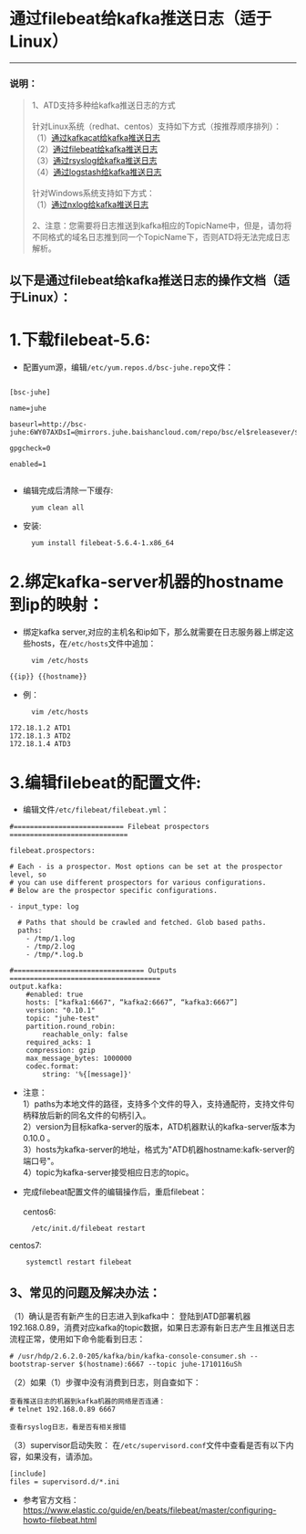 ﻿# 通过filebeat给kafka推送日志（适于Linux）

---
### 说明：
>  1、ATD支持多种给kafka推送日志的方式<br/>
> <br/>
> 针对Linux系统（redhat、centos）支持如下方式（按推荐顺序排列）：<br/>
> （1）[通过kafkacat给kafka推送日志][1]<br/>
> （2）[通过filebeat给kafka推送日志][2]<br/>
> （3）[通过rsyslog给kafka推送日志][3]<br/>
> （4）[通过logstash给kafka推送日志][4]<br/>
> <br/>
> 针对Windows系统支持如下方式：<br/>
> （1）[通过nxlog给kafka推送日志][5]<br/>
> <br/>
> 2、注意：您需要将日志推送到kafka相应的TopicName中，但是，请勿将不同格式的域名日志推到同一个TopicName下，否则ATD将无法完成日志解析。<br/>

## 以下是通过filebeat给kafka推送日志的操作文档（适于Linux）：

# 1.下载filebeat-5.6:

- 配置yum源，编辑`/etc/yum.repos.d/bsc-juhe.repo`文件：

```

[bsc-juhe]

name=juhe

baseurl=http://bsc-juhe:6WY07AXDsI=@mirrors.juhe.baishancloud.com/repo/bsc/el$releasever/$basearch/

gpgcheck=0

enabled=1


```

- 编辑完成后清除一下缓存:

        yum clean all
        
- 安装:

        yum install filebeat-5.6.4-1.x86_64

# 2.绑定kafka-server机器的hostname到ip的映射：
- 绑定kafka server,对应的主机名和ip如下，那么就需要在日志服务器上绑定这些hosts，在`/etc/hosts`文件中追加：

        vim /etc/hosts
```
{{ip}} {{hostname}}
```
- 例： 

        vim /etc/hosts
```
172.18.1.2 ATD1
172.18.1.3 ATD2
172.18.1.4 ATD3
```

# 3.编辑filebeat的配置文件:
- 编辑文件`/etc/filebeat/filebeat.yml`：

```
#=========================== Filebeat prospectors =============================

filebeat.prospectors:

# Each - is a prospector. Most options can be set at the prospector level, so
# you can use different prospectors for various configurations.
# Below are the prospector specific configurations.

- input_type: log

  # Paths that should be crawled and fetched. Glob based paths.
  paths:
    - /tmp/1.log
    - /tmp/2.log
    - /tmp/*.log.b

#================================ Outputs =====================================
output.kafka:
    #enabled: true
    hosts: ["kafka1:6667", “kafka2:6667”, “kafka3:6667”]
    version: "0.10.1"
    topic: "juhe-test"
    partition.round_robin:
        reachable_only: false
    required_acks: 1
    compression: gzip
    max_message_bytes: 1000000
    codec.format:
        string: '%{[message]}'
```

- 注意：<br/>
1）paths为本地文件的路径，支持多个文件的导入，支持通配符，支持文件句柄释放后新的同名文件的句柄引入。<br/>
2）version为目标kafka-server的版本，ATD机器默认的kafka-server版本为0.10.0 。<br/>
3）hosts为kafka-server的地址，格式为"ATD机器hostname:kafk-server的端口号"。<br/>
4）topic为kafka-server接受相应日志的topic。<br/>

- 完成filebeat配置文件的编辑操作后，重启filebeat：
<br/><br/>
centos6:

        /etc/init.d/filebeat restart
centos7:

        systemctl restart filebeat

## 3、常见的问题及解决办法：
（1）确认是否有新产生的日志进入到kafka中：
登陆到ATD部署机器192.168.0.89，消费对应kafka的topic数据，如果日志源有新日志产生且推送日志流程正常，使用如下命令能看到日志：
```
# /usr/hdp/2.6.2.0-205/kafka/bin/kafka-console-consumer.sh --bootstrap-server $(hostname):6667 --topic juhe-1710116uSh
```
（2）如果（1）步骤中没有消费到日志，则自查如下：
```
查看推送日志的机器到kafka机器的网络是否连通：
# telnet 192.168.0.89 6667

查看rsyslog日志，看是否有相关报错
```
（3）supervisor启动失败：
在`/etc/supervisord.conf`文件中查看是否有以下内容，如果没有，请添加。
```
[include]
files = supervisord.d/*.ini
```

- 参考官方文档：
https://www.elastic.co/guide/en/beats/filebeat/master/configuring-howto-filebeat.html



  [1]: https://github.com/yunjuhe/atd/blob/master/%E9%80%9A%E8%BF%87kafkacat%E7%BB%99kafka%E6%8E%A8%E9%80%81%E6%97%A5%E5%BF%97%EF%BC%88%E9%80%82%E4%BA%8ELinux%EF%BC%89.md
  [2]: https://github.com/yunjuhe/atd/blob/master/%E9%80%9A%E8%BF%87filebeat%E7%BB%99kafka%E6%8E%A8%E9%80%81%E6%97%A5%E5%BF%97%EF%BC%88%E9%80%82%E4%BA%8ELinux%EF%BC%89.md
  [3]: https://github.com/yunjuhe/atd/blob/master/%E9%80%9A%E8%BF%87rsyslog%E7%BB%99kafka%E6%8E%A8%E9%80%81%E6%97%A5%E5%BF%97%EF%BC%88%E9%80%82%E4%BA%8ELinux%EF%BC%89.md
  [4]: https://github.com/yunjuhe/atd/blob/master/%E9%80%9A%E8%BF%87logstash%E7%BB%99kafka%E6%8E%A8%E9%80%81%E6%97%A5%E5%BF%97%EF%BC%88%E9%80%82%E4%BA%8ELinux%EF%BC%89.md
  [5]: https://github.com/yunjuhe/atd/blob/master/%E9%80%9A%E8%BF%87nxlog%E7%BB%99kafka%E6%8E%A8%E9%80%81%E6%97%A5%E5%BF%97%EF%BC%88%E9%80%82%E4%BA%8EWindows%EF%BC%89.md

